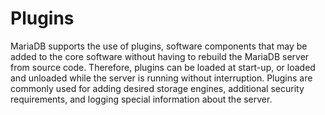 
# Plugins

MariaDB supports the use of plugins, software components that may be added to the core software without having to rebuild the MariaDB server from source code. Therefore, plugins can be loaded at start-up, or loaded and unloaded while the server is running without interruption. Plugins are commonly used for adding desired storage engines, additional security requirements, and logging special information about the server.


